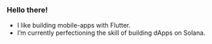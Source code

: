 ### Hello there!



- I like building mobile-apps with Flutter.
- I’m currently perfectioning the skill of building dApps on Solana.

